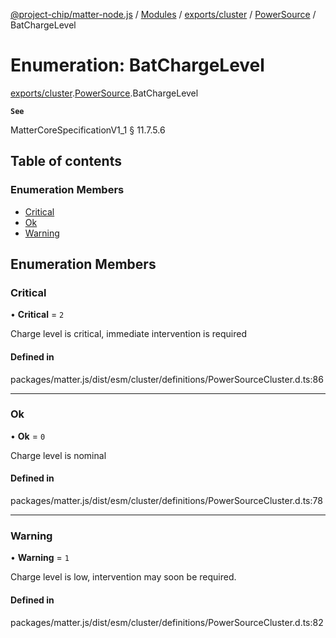 [@project-chip/matter-node.js](../README.md) / [Modules](../modules.md) / [exports/cluster](../modules/exports_cluster.md) / [PowerSource](../modules/exports_cluster.PowerSource.md) / BatChargeLevel

# Enumeration: BatChargeLevel

[exports/cluster](../modules/exports_cluster.md).[PowerSource](../modules/exports_cluster.PowerSource.md).BatChargeLevel

**`See`**

MatterCoreSpecificationV1_1 § 11.7.5.6

## Table of contents

### Enumeration Members

- [Critical](exports_cluster.PowerSource.BatChargeLevel.md#critical)
- [Ok](exports_cluster.PowerSource.BatChargeLevel.md#ok)
- [Warning](exports_cluster.PowerSource.BatChargeLevel.md#warning)

## Enumeration Members

### Critical

• **Critical** = ``2``

Charge level is critical, immediate intervention is required

#### Defined in

packages/matter.js/dist/esm/cluster/definitions/PowerSourceCluster.d.ts:86

___

### Ok

• **Ok** = ``0``

Charge level is nominal

#### Defined in

packages/matter.js/dist/esm/cluster/definitions/PowerSourceCluster.d.ts:78

___

### Warning

• **Warning** = ``1``

Charge level is low, intervention may soon be required.

#### Defined in

packages/matter.js/dist/esm/cluster/definitions/PowerSourceCluster.d.ts:82
